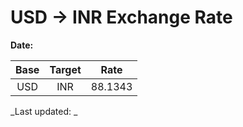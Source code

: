 # USD → INR Exchange Rate

**Date:** 

| Base | Target | Rate  |
|:----:|:------:|:-----:|
| USD  | INR    | 88.1343 |

_Last updated: _